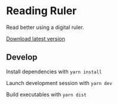 # Reading Ruler

Read better using a digital ruler.

[Download latest version](https://github.com/carlenlund/reading-ruler/releases)

## Develop

Install dependencies with `yarn install`

Launch development session with `yarn dev`

Build executables with `yarn dist`
